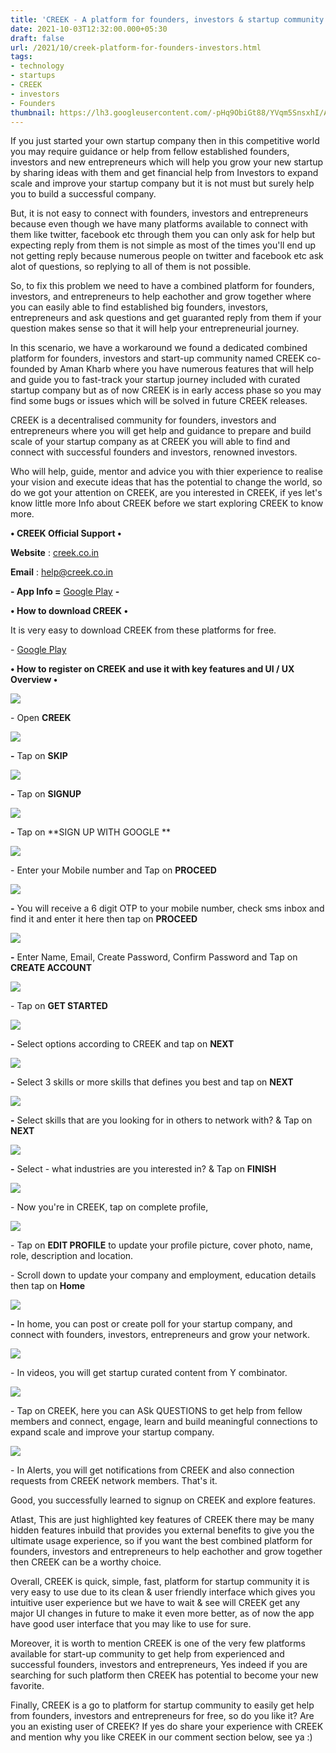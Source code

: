 ```yaml
---
title: 'CREEK - A platform for founders, investors & startup community to help together.'
date: 2021-10-03T12:32:00.000+05:30
draft: false
url: /2021/10/creek-platform-for-founders-investors.html
tags: 
- technology
- startups
- CREEK
- investors
- Founders
thumbnail: https://lh3.googleusercontent.com/-pHq9ObiGt88/YVqm5SnsxhI/AAAAAAAAG2M/L6AXLjXmXe4tvc8v32ueydciIMIgdVkagCLcBGAsYHQ/s1600/1633330911164093-0.png
---
```


  

If you just started your own startup company then in this competitive world you may require guidance or help from fellow established founders, investors and new entrepreneurs which will help you grow your new startup by sharing ideas with them and get financial help from Investors to expand scale and improve your startup company but it is not must but surely help you to build a successful company.

  

But, it is not easy to connect with founders, investors and entrepreneurs because even though we have many platforms available to connect with them like twitter, facebook etc through them you can only ask for help but expecting reply from them is not simple as most of the times you'll end up not getting reply because numerous people on twitter and facebook etc ask alot of questions, so replying to all of them is not possible.

  

So, to fix this problem we need to have a combined platform for founders, investors, and entrepreneurs to help eachother and grow together where you can easily able to find established big founders, investors, entrepreneurs and ask questions and get guaranted reply from them if your question makes sense so that it will help your entrepreneurial journey.

  

In this scenario, we have a workaround we found a dedicated combined platform for founders, investors and start-up community named CREEK co-founded by Aman Kharb where you have numerous features that will help and guide you to fast-track your startup journey included with curated startup company but as of now CREEK is in early access phase so you may find some bugs or issues which will be solved in future CREEK releases.

  

CREEK is a decentralised community for founders, investors and entrepreneurs where you will get help and guidance to prepare and build scale of your startup company as at CREEK you will able to find and connect with successful founders and investors, renowned investors.

  

Who will help, guide, mentor and advice you with thier experience to realise your vision and execute ideas that has the potential to change the world, so do we got your attention on CREEK, are you interested in CREEK, if yes let's know little more Info about CREEK before we start exploring CREEK to know more.

  

**• CREEK Official Support •**

**Website** : [creek.co.in](http://creek.co.in)

**Email** : [help@creek.co.in](http://help@creek.co.in)

**\- App Info =** [Google Play](https://play.google.com/store/apps/details?id=com.online.unicat) **-**

**• How to download CREEK •**

  

It is very easy to download CREEK from these platforms for free.

  

\- [Google Play](https://play.google.com/store/apps/details?id=com.online.unicat)

  

**• How to register on CREEK and use it with key features and UI / UX Overview •**

 ![](https://lh3.googleusercontent.com/-RFdLIb331NE/YVqm3hT372I/AAAAAAAAG2I/rn5qmj8LvBUni9o_EyTTMU3R61QZqSgogCLcBGAsYHQ/s1600/1633330906454504-1.png) 

  

\- Open **CREEK**

 **![](https://lh3.googleusercontent.com/-gofxuSBIIOs/YVqm2vgHdUI/AAAAAAAAG2E/Zb7yK-FZyy4xckc06_CUUlmOmEFYIkaSwCLcBGAsYHQ/s1600/1633330900760435-2.png)** 

**\-** Tap on **SKIP**

 **![](https://lh3.googleusercontent.com/-eLs3pOopy4M/YVqm0xRvhrI/AAAAAAAAG2A/KWlhF8-EOqcJX8rgbwgIaXBbFIEn-pp1wCLcBGAsYHQ/s1600/1633330891497451-3.png)** 

**\-** Tap on **SIGNUP**

 **![](https://lh3.googleusercontent.com/-QVoYL0h6rXc/YVqmy1W34SI/AAAAAAAAG14/I58Z8tzZQJgrIo21sX7n5LyZVutYRo2dgCLcBGAsYHQ/s1600/1633330885338152-4.png)** 

**\-** Tap on **SIGN UP WITH GOOGLE **

 ![](https://lh3.googleusercontent.com/-aCSWovIpi4c/YVqmxIpm42I/AAAAAAAAG10/UnRy6yK1xrsN-H0eVFBT-Z1SDCCR65M4ACLcBGAsYHQ/s1600/1633330869920016-5.png) 

  

\- Enter your Mobile number and Tap on **PROCEED**

 **![](https://lh3.googleusercontent.com/-qd1Z3dUdNQY/YVqmtS2s2pI/AAAAAAAAG1w/arTFr0CNebwbwMGR5K6d-moFcc5kAyC4QCLcBGAsYHQ/s1600/1633330861076983-6.png)** 

**\-** You will receive a 6 digit OTP to your mobile number, check sms inbox and find it and enter it here then tap on **PROCEED**

 **![](https://lh3.googleusercontent.com/-WNnZhNZO4i8/YVqmrHg7piI/AAAAAAAAG1o/bjC1oA7U03oJbNLM4I4urnR7cEUexdBKgCLcBGAsYHQ/s1600/1633330851407840-7.png)** 

**\-** Enter Name, Email, Create Password, Confirm Password and Tap on **CREATE ACCOUNT**

  

 ![](https://lh3.googleusercontent.com/-Da1uxayJ_es/YVqmohG0AMI/AAAAAAAAG1k/0iHLBAf-bSsi_5rXx-2dbwaJodI4Ve7fwCLcBGAsYHQ/s1600/1633330837854638-8.png) 

  

\- Tap on **GET STARTED**

 **![](https://lh3.googleusercontent.com/-GK0cW1YstMw/YVqmlPe1W5I/AAAAAAAAG1g/DsI2SARyP-0vCYAMYtFSZgv55lNnG0mNgCLcBGAsYHQ/s1600/1633330826947104-9.png)** 

**\-** Select options according to CREEK and tap on **NEXT**

 **![](https://lh3.googleusercontent.com/-p7vfTi7298I/YVqmiokZjpI/AAAAAAAAG1c/lIDnYyXTEco4eOFHR6iSeViyuqnrNCOjQCLcBGAsYHQ/s1600/1633330802419961-10.png)** 

**\-** Select 3 skills or more skills that defines you best and tap on **NEXT**

 **![](https://lh3.googleusercontent.com/-KFUm3HbqWnU/YVqmcqxRuLI/AAAAAAAAG1U/BsbZiym2RuISCPquu1cj7nAuAlkYa1mawCLcBGAsYHQ/s1600/1633330765604628-11.png)** 

**\-** Select skills that are you looking for in others to network with? & Tap on **NEXT**

 **![](https://lh3.googleusercontent.com/-Xv__HO_cJm4/YVqmTLxphqI/AAAAAAAAG1I/4Sd03fotA14hBEzQqJ_qiboeLZRkOuWcwCLcBGAsYHQ/s1600/1633330741993545-12.png)** 

**\-** Select - what industries are you interested in? & Tap on **FINISH**

 ![](https://lh3.googleusercontent.com/-wrD1BWitZ70/YVqmNV-HNXI/AAAAAAAAG1A/mTbZh4t9Mp83ABOQZCSnZrR3Xh7SKAVfQCLcBGAsYHQ/s1600/1633330722572676-13.png) 

  

\- Now you're in CREEK, tap on complete profile,

  

 ![](https://lh3.googleusercontent.com/-T7k5W9NtKXU/YVqmIvO_l3I/AAAAAAAAG08/2wOAefyBpTAoYVEhPt_82HgbBSaErhiKQCLcBGAsYHQ/s1600/1633330709511044-14.png) 

  

  

\- Tap on **EDIT PROFILE** to update your profile picture, cover photo, name, role, description and location.

  

\- Scroll down to update your company and employment, education details then tap on **Home**

 **![](https://lh3.googleusercontent.com/-NCT2NT7Mf8Q/YVqmFBP7qYI/AAAAAAAAG04/MY2dA_z7c2Y3kUKDfYLxIQA-H7FkIuPFgCLcBGAsYHQ/s1600/1633330699428000-15.png)** 

**\-** In home, you can post or create poll for your startup company, and connect with founders, investors, entrepreneurs and grow your network.

  

 ![](https://lh3.googleusercontent.com/-jFvB_yMxHs8/YVqmCtSlF7I/AAAAAAAAG00/oDzCJ--FMuMLMRyMOuxyUe8vg7RfGrzmACLcBGAsYHQ/s1600/1633330683540463-16.png) 

  

\- In videos, you will get startup curated content from Y combinator.

  

 ![](https://lh3.googleusercontent.com/-4OO5Hc5VoHU/YVql-j8kI_I/AAAAAAAAG0w/MPZRI4cbM-U-gA9imre56KQwxg1Ed0tkgCLcBGAsYHQ/s1600/1633330664282416-17.png) 

  

\- Tap on CREEK, here you can ASk QUESTIONS to get help from fellow members and connect, engage, learn and build meaningful connections to expand scale and improve your startup company.

  

 ![](https://lh3.googleusercontent.com/-d4LbUbKwsko/YVql54u5eBI/AAAAAAAAG0s/oB_wokEEJJITbcYFXL9xTqyTsc_f4mZtQCLcBGAsYHQ/s1600/1633330646825121-18.png) 

  

  

\- In Alerts, you will get notifications from CREEK and also connection requests from CREEK network members. That's it.

  

Good, you successfully learned to signup on CREEK and explore features.

  

Atlast, This are just highlighted key features of CREEK there may be many hidden features inbuild that provides you external benefits to give you the ultimate usage experience, so if you want the best combined platform for founders, investors and entrepreneurs to help eachother and grow together then CREEK can be a worthy choice.

  

Overall, CREEK is quick, simple, fast, platform for startup community it is very easy to use due to its clean & user friendly interface which gives you intuitive user experience but we have to wait & see will CREEK get any major UI changes in future to make it even more better, as of now the app have good user interface that you may like to use for sure.

  

Moreover, it is worth to mention CREEK is one of the very few platforms available for start-up community to get help from experienced and successful founders, investors and entrepreneurs, Yes indeed if you are searching for such platform then CREEK has potential to become your new favorite.

  

Finally, CREEK is a go to platform for startup community to easily get help from founders, investors and entrepreneurs for free, so do you like it? Are you an existing user of CREEK? If yes do share your experience with CREEK and mention why you like CREEK in our comment section below, see ya :)
